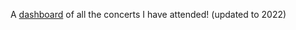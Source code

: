 A [dashboard](https://meglin234.github.io/concerts/concerts-flexdashboard/docs/index.html) of all the concerts I have attended! (updated to 2022)
